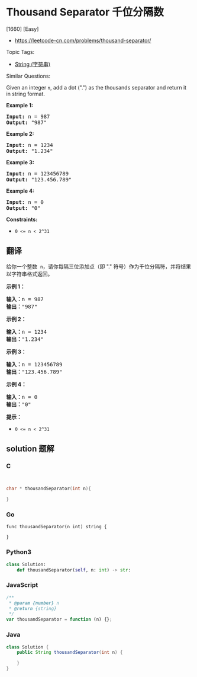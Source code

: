 # Thousand Separator 千位分隔数

[1660] [Easy]

- https://leetcode-cn.com/problems/thousand-separator/

Topic Tags:

- [String (字符串)](https://leetcode-cn.com/tag/string/)

Similar Questions:

Given an integer `n`, add a dot (".") as the thousands separator and return it in string format.

**Example 1:**

<pre><strong>Input:</strong> n = 987
<strong>Output:</strong> "987"
</pre>

**Example 2:**

<pre><strong>Input:</strong> n = 1234
<strong>Output:</strong> "1.234"
</pre>

**Example 3:**

<pre><strong>Input:</strong> n = 123456789
<strong>Output:</strong> "123.456.789"
</pre>

**Example 4:**

<pre><strong>Input:</strong> n = 0
<strong>Output:</strong> "0"
</pre>

**Constraints:**

- `0 <= n < 2^31`

## 翻译

给你一个整数  `n`，请你每隔三位添加点（即 "." 符号）作为千位分隔符，并将结果以字符串格式返回。

**示例 1：**

<pre><strong>输入：</strong>n = 987
<strong>输出：</strong>"987"
</pre>

**示例 2：**

<pre><strong>输入：</strong>n = 1234
<strong>输出：</strong>"1.234"
</pre>

**示例 3：**

<pre><strong>输入：</strong>n = 123456789
<strong>输出：</strong>"123.456.789"
</pre>

**示例 4：**

<pre><strong>输入：</strong>n = 0
<strong>输出：</strong>"0"
</pre>

**提示：**

- `0 <= n < 2^31`

## solution 题解

### C

```c


char * thousandSeparator(int n){

}
```

### Go

```golang
func thousandSeparator(n int) string {

}
```

### Python3

```python
class Solution:
    def thousandSeparator(self, n: int) -> str:
```

### JavaScript

```javascript
/**
 * @param {number} n
 * @return {string}
 */
var thousandSeparator = function (n) {};
```

### Java

```java
class Solution {
    public String thousandSeparator(int n) {

    }
}
```
